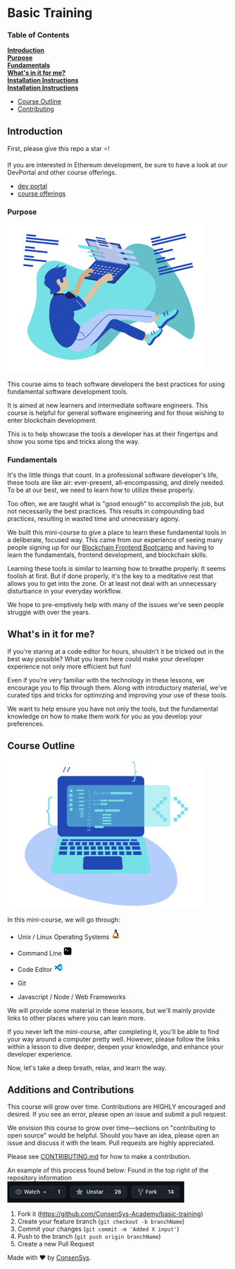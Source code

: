 # Basic Training

### Table of Contents

**[Introduction](#Introduction)**<br>
**[Purpose](#Purpose)**<br>
**[Fundamentals](#Fundamentals)**<br>
**[What's in it for me?](#What's-in-it-for-me?)**<br>
**[Installation Instructions](#Introduction)**<br>
**[Installation Instructions](#Introduction)**<br>

- [Course Outline](##Course-Outline)
- [Contributing](##Additions-and-Contributions)

## Introduction

First, please give this repo a star ⭐️!

If you are interested in Ethereum development, be sure to have a look at our DevPortal and other course offerings.

- [dev portal](https://consensys.net/developers/)
- [course offerings](https://consensys.net/academy/)

### Purpose

![code img](./img/readme/codeImg.png)

This course aims to teach software developers the best practices for using fundamental software development tools.

It is aimed at new learners and intermediate software engineers. This course is helpful for general software engineering and for those wishing to enter blockchain development.

This is to help showcase the tools a developer has at their fingertips and show you some tips and tricks along the way.

### Fundamentals

It's the little things that count. In a professional software developer's life, these tools are like air: ever-present, all-encompassing, and direly needed. To be at our best, we need to learn how to utilize these properly.

Too often, we are taught what is "good enough" to accomplish the job, but not necessarily the best practices. This results in compounding bad practices, resulting in wasted time and unnecessary agony.

We built this mini-course to give a place to learn these fundamental tools in a deliberate, focused way. This came from our experience of seeing many people signing up for our [Blockchain Frontend Bootcamp](https://consensys.net/academy/bootcamp/) and having to learn the fundamentals, frontend development, and blockchain skills.

Learning these tools is similar to learning how to breathe properly. It seems foolish at first. But if done properly, it's the key to a meditative rest that allows you to get into the zone. Or at least not deal with an unnecessary disturbance in your everyday workflow.

We hope to pre-emptively help with many of the issues we've seen people struggle with over the years.

## What's in it for me?

If you're staring at a code editor for hours, shouldn't it be tricked out in the best way possible? What you learn here could make your developer experience not only more efficient but fun!

Even if you're very familiar with the technology in these lessons, we encourage you to flip through them. Along with introductory material, we've curated tips and tricks for optimizing and improving your use of these tools.

We want to help ensure you have not only the tools, but the fundamental knowledge on how to make them work for you as you develop your preferences.

## Course Outline

![code img](./img/readme/laptop.png)

In this mini-course, we will go through:

- Unix / Linux Operating Systems <img src = "img/readme/linux.png" width="20">

- Command Line <img src = "img/readme/cl.png" width="20">
- Code Editor <img src = "img/readme/vsCode.png" width="20">
- Git
- Javascript / Node / Web Frameworks

We will provide some material in these lessons, but we'll mainly provide links to other places where you can learn more.

If you never left the mini-course, after completing it, you'll be able to find your way around a computer pretty well. However, please follow the links within a lesson to dive deeper, deepen your knowledge, and enhance your developer experience.

Now, let's take a deep breath, relax, and learn the way.

## Additions and Contributions

This course will grow over time. Contributions are HIGHLY encouraged and desired. If you see an error, please open an issue and submit a pull request.

We envision this course to grow over time—sections on "contributing to open source" would be helpful. Should you have an idea, please open an issue and discuss it with the team. Pull requests are highly appreciated.

Please see [CONTRIBUTING.md](./CONTRIBUTING.md) for how to make a contribution.

An example of this process found below:
Found in the top right of the repository information ![fork location](./img/readme/fork.png)

1. Fork it (<https://github.com/ConsenSys-Academy/basic-training>)
2. Create your feature branch (`git checkout -b branchName`)
3. Commit your changes (`git commit -m 'Added X input'`)
4. Push to the branch (`git push origin branchName`)
5. Create a new Pull Request

Made with ♥️ by [ConsenSys](https://consensys.net/).
